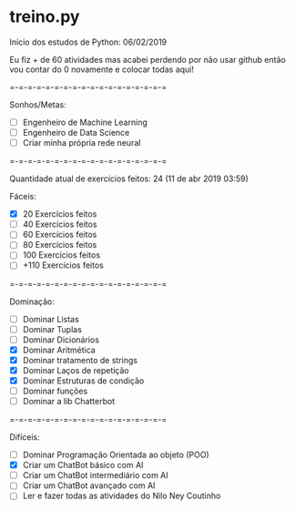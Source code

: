 # treino.py
Início dos estudos de Python: 06/02/2019

Eu fiz + de 60 atividades mas acabei perdendo por não usar github então vou contar do 0 novamente e colocar todas aqui!

=-=-=-=-=-=-=-=-=-=-=-=-=-=-=-=-=-=

  Sonhos/Metas:
- [ ] Engenheiro de Machine Learning
- [ ] Engenheiro de Data Science
- [ ] Criar minha própria rede neural

=-=-=-=-=-=-=-=-=-=-=-=-=-=-=-=-=-=

Quantidade atual de exercícios feitos: 24 (11 de abr 2019 03:59)

  Fáceis:
- [x] 20 Exercícios feitos
- [ ] 40 Exercícios feitos
- [ ] 60 Exercícios feitos
- [ ] 80 Exercícios feitos
- [ ] 100 Exercícios feitos 
- [ ] +110 Exercícios feitos

=-=-=-=-=-=-=-=-=-=-=-=-=-=-=-=-=-=

  Dominação:
- [ ] Dominar Listas
- [ ] Dominar Tuplas
- [ ] Dominar Dicionários
- [x] Dominar Aritmética
- [x] Dominar tratamento de strings
- [x] Dominar Laços de repetição
- [x] Dominar Estruturas de condição
- [ ] Dominar funções
- [ ] Dominar a lib Chatterbot

=-=-=-=-=-=-=-=-=-=-=-=-=-=-=-=-=-=

  Difíceis:
- [ ] Dominar Programação Orientada ao objeto (POO)
- [x] Criar um ChatBot básico com AI
- [ ] Criar um ChatBot intermediário com AI
- [ ] Criar um ChatBot avançado com AI
- [ ] Ler e fazer todas as atividades do Nilo Ney Coutinho
